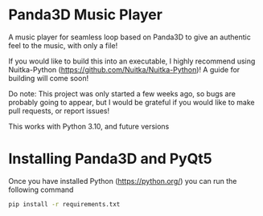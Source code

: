 # Panda3D Music Player
A music player for seamless loop based on Panda3D to give an authentic feel to the music, with only a file!

If you would like to build this into an executable, I highly recommend using Nuitka-Python (https://github.com/Nuitka/Nuitka-Python)! A guide for building will come soon!

Do note: This project was only started a few weeks ago, so bugs are probably going to appear, but I would be grateful if you would like to make pull requests, or report issues!

This works with Python 3.10, and future versions

# Installing Panda3D and PyQt5
Once you have installed Python (https://python.org/) you can run the following command

```sh
pip install -r requirements.txt
```
